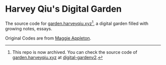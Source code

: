 # Harvey Qiu's Digital Garden

The source code for [garden.harveyqiu.xyz](https://garden.harveyqiu.xyz)[^1], a digital garden filled with growing notes, essays.

[^1]: This repo is now archived. You can check the source code of [garden.harveyqiu.xyz](https://garden.harveyqiu.xyz) at [digital-gardenv2](https://github.com/harveyqiu/digital-gardenv2).

Original Codes are from [Maggie Appleton](https://github.com/MaggieAppleton/maggieappleton.com-V2).
